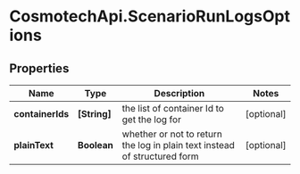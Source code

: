 # CosmotechApi.ScenarioRunLogsOptions

## Properties

Name | Type | Description | Notes
------------ | ------------- | ------------- | -------------
**containerIds** | **[String]** | the list of container Id to get the log for | [optional] 
**plainText** | **Boolean** | whether or not to return the log in plain text instead of structured form | [optional] 


